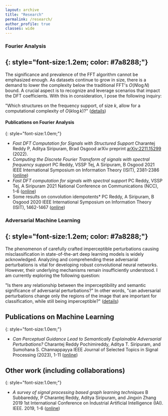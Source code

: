 ```yaml
---
layout: archive
title: "Research"
permalink: /research/
author_profile: true
classes: wide
---
```


### Fourier Analysis
{: style="font-size:1.2em; color: #7a8288;"}
---

 The significance and prevalence of the FFT algorithm cannot be emphasized enough. As datasets continue to grow in size, there is a demand to lower the complexity below the traditional FFT's $O(N \log N)$ bound. A crucial aspect is to recognize and leverage scenarios that impact the DFT coefficients. With this in consideration, I pose the following inquiry:

"Which structures on the frequency support, of size $k$, allow for a computational complexity of $O(k\log k)$?" ([details](https://arxiv.org/abs/2211.15299))
        
#### Publications on Fourier Analysis
{: style="font-size:1.0em;"}

- *Fast DFT Computation for Signals with Structured Support*  Charantej Reddy P, Aditya Siripuram, Brad Osgood
arXiv preprint [arXiv:2211.15299](https://arxiv.org/abs/2211.15299) (2022).
- *Computing the Discrete Fourier Transform of signals with spectral frequency support*  PC Reddy, VSSP Tej, A Siripuram, B Osgood
2021 IEEE International Symposium on Information Theory (ISIT), 2381-2386 ([online](https://ieeexplore.ieee.org/stamp/stamp.jsp?arnumber=9518104))
- *Fast DFT computation for signals with spectral support* PC Reddy, VSSP Tej, A Siripuram
2021 National Conference on Communications (NCC), 1-6 ([online](https://ieeexplore.ieee.org/document/9530137))
- Some results on convolution idempotents* PC Reddy, A Siripuram, B Osgood
2020 IEEE International Symposium on Information Theory (ISIT), 1462-1467 ([online](https://ieeexplore.ieee.org/stamp/stamp.jsp?arnumber=9174204))

### Adversarial Machine Learning
{: style="font-size:1.2em; color: #7a8288;"}
---

The phenomenon of carefully crafted imperceptible perturbations causing misclassification in state-of-the-art deep learning models is widely acknowledged. Analyzing and comprehending these adversarial perturbations is vital for developing robust convolutional neural networks. However, their underlying mechanisms remain insufficiently understood. I am currently exploring the following question:

"Is there any relationship between the imperceptibility and semantic significance of adversarial perturbations?" In other words, "can adversarial perturbations change only the regions of the image that are important for classification, while still being imperceptible?" ([details](https://ieeexplore.ieee.org/abstract/document/10073613))

## Publications on Machine Learning
{: style="font-size:1.0em;"}
- *Can Perceptual Guidance Lead to Semantically Explainable Adversarial Perturbations?* Charantej Reddy Pochimireddy, Aditya T. Siripuram, and Sumohana S. Channappayya
IEEE Journal of Selected Topics in Signal Processing (2023), 1-11 ([online](https://ieeexplore.ieee.org/abstract/document/10073613))

## Other work (including collaborations)
{: style="font-size:1.0em;"}
- *A survey of signal processing based graph learning techniques* B Subbareddy, P Charantej Reddy, Aditya Siripuram, and Jingxin Zhang
2019 1st International Conference on Industrial Artificial Intelligence (IAI). IEEE. 2019, 1-6 ([online](https://ieeexplore.ieee.org/document/8850827))